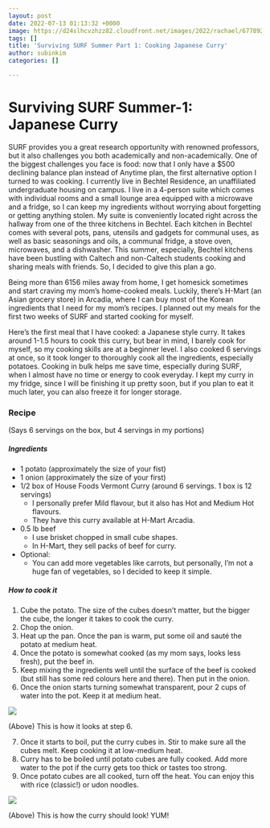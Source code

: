 ```yaml
---
layout: post
date: 2022-07-13 01:13:32 +0000
image: https://d24slhcvzhzz82.cloudfront.net/images/2022/rachael/67789294668__7442B7F6-DF06-457B-831C-56645ADD6B94.png
tags: []
title: 'Surviving SURF Summer Part 1: Cooking Japanese Curry'
author: subinkim
categories: []

---
```

# **Surviving SURF Summer-1: Japanese Curry**

SURF provides you a great research opportunity with renowned professors, but it also challenges you both academically and non-academically. One of the biggest challenges you face is food: now that I only have a $500 declining balance plan instead of Anytime plan, the first alternative option I turned to was cooking. I currently live in Bechtel Residence, an unaffiliated undergraduate housing on campus. I live in a 4-person suite which comes with individual rooms and a small lounge area equipped with a microwave and a fridge, so I can keep my ingredients without worrying about forgetting or getting anything stolen. My suite is conveniently located right across the hallway from one of the three kitchens in Bechtel. Each kitchen in Bechtel comes with several pots, pans, utensils and gadgets for communal uses, as well as basic seasonings and oils, a communal fridge, a stove oven, microwaves, and a dishwasher. This summer, especially, Bechtel kitchens have been bustling with Caltech and non-Caltech students cooking and sharing meals with friends. So, I decided to give this plan a go.

Being more than 6156 miles away from home, I get homesick sometimes and start craving my mom’s home-cooked meals. Luckily, there’s H-Mart (an Asian grocery store) in Arcadia, where I can buy most of the Korean ingredients that I need for my mom’s recipes. I planned out my meals for the first two weeks of SURF and started cooking for myself.

Here’s the first meal that I have cooked: a Japanese style curry. It takes around 1-1.5 hours to cook this curry, but bear in mind, I barely cook for myself, so my cooking skills are at a beginner level. I also cooked 6 servings at once, so it took longer to thoroughly cook all the ingredients, especially potatoes. Cooking in bulk helps me save time, especially during SURF, when I almost have no time or energy to cook everyday. I kept my curry in my fridge, since I will be finishing it up pretty soon, but if you plan to eat it much later, you can also freeze it for longer storage.

### Recipe

(Says 6 servings on the box, but 4 servings in my portions)

##### Ingredients

* 1 potato (approximately the size of your fist)
* 1 onion (approximately the size of your first)
* 1/2 box of House Foods Vermont Curry (around 6 servings. 1 box is 12 servings)
  * I personally prefer Mild flavour, but it also has Hot and Medium Hot flavours.
  * They have this curry available at H-Mart Arcadia.
* 0.5 lb beef
  * I use brisket chopped in small cube shapes.
  * In H-Mart, they sell packs of beef for curry.
* Optional:
  * You can add more vegetables like carrots, but personally, I’m not a huge fan of vegetables, so I decided to keep it simple.

##### How to cook it

1. Cube the potato. The size of the cubes doesn’t matter, but the bigger the cube, the longer it takes to cook the curry.
2. Chop the onion.
3. Heat up the pan. Once the pan is warm, put some oil and sauté the potato at medium heat.
4. Once the potato is somewhat cooked (as my mom says, looks less fresh), put the beef in.
5. Keep mixing the ingredients well until the surface of the beef is cooked (but still has some red colours here and there). Then put in the onion.
6. Once the onion starts turning somewhat transparent, pour 2 cups of water into the pot. Keep it at medium heat.

![](https://d24slhcvzhzz82.cloudfront.net/images/2022/rachael/67789294668__7442B7F6-DF06-457B-831C-56645ADD6B94.png)

(Above) This is how it looks at step 6.

7. Once it starts to boil, put the curry cubes in. Stir to make sure all the cubes melt. Keep cooking it at low-medium heat.
8. Curry has to be boiled until potato cubes are fully cooked. Add more water to the pot if the curry gets too thick or tastes too strong.
9. Once potato cubes are all cooked, turn off the heat. You can enjoy this with rice (classic!) or udon noodles.

![](https://d24slhcvzhzz82.cloudfront.net/images/2022/rachael/67789324624__633B4F57-AD61-48B1-924E-478FF988217C.png)

(Above) This is how the curry should look! YUM!